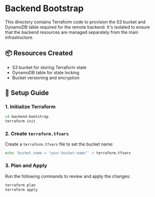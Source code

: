 # Backend Bootstrap

This directory contains Terraform code to provision the S3 bucket and DynamoDB table required for the remote backend. It's isolated to ensure that the backend resources are managed separately from the main infrastructure.

## 📦 Resources Created

- S3 bucket for storing Terraform state
- DynamoDB table for state locking
- Bucket versioning and encryption

## 🚀 Setup Guide

### 1. Initialize Terraform

```bash
cd backend-bootstrap
terraform init
```

### 2. Create `terraform.tfvars`

Create a `terraform.tfvars` file to set the bucket name:

```bash
echo 'bucket_name = "your-bucket-name"' > terraform.tfvars
```

### 3. Plan and Apply

Run the following commands to review and apply the changes:

```bash
terraform plan
terraform apply
```
